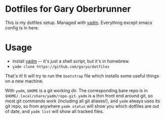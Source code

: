 # Dotfiles for Gary Oberbrunner #

This is my dotfiles setup. Managed with [yadm](yadm.io). Everything except emacs config is in here.

# Usage

* Install [yadm](yadm.io) -- it's just a shell script, but it's in homebrew.
* `yadm clone https://github.com/garyo/dotfiles`

That's it! It will try to run the `bootstrap` file which installs some useful things on a new machine.

With `yadm`, `$HOME` is a git working dir. The corresponding bare repo is in `$HOME/.local/share/yadm/repo.git`. `yadm` is a thin front end around git, so most git commands work (including all git aliases!), and `yadm` always uses its git repo, so from anywhere `yadm status` will show you which dotfiles are out of date, and `yadm list` will show all tracked files.
